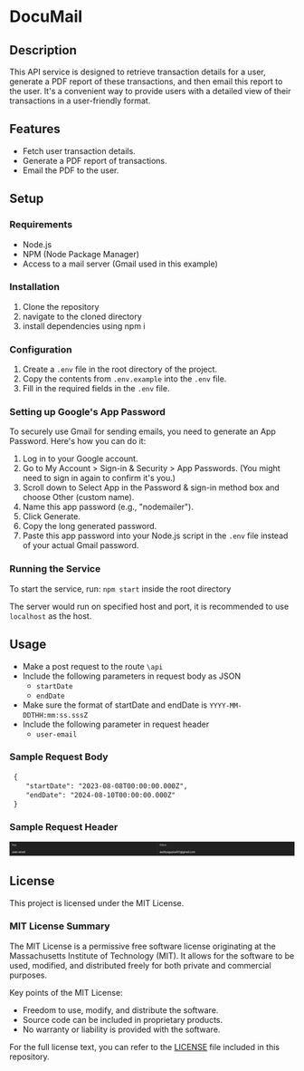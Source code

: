 # DocuMail

## Description
This API service is designed to retrieve transaction details for a user, generate a PDF report of these transactions, and then email this report to the user. It's a convenient way to provide users with a detailed view of their transactions in a user-friendly format.

## Features
- Fetch user transaction details.
- Generate a PDF report of transactions.
- Email the PDF to the user.

## Setup

### Requirements
- Node.js
- NPM (Node Package Manager)
- Access to a mail server (Gmail used in this example)

### Installation
1. Clone the repository
2. navigate to the cloned directory
3. install dependencies using npm i


### Configuration
1. Create a `.env` file in the root directory of the project.
2. Copy the contents from `.env.example` into the `.env` file.
3. Fill in the required fields in the `.env` file.

### Setting up Google's App Password
To securely use Gmail for sending emails, you need to generate an App Password. Here's how you can do it:

1. Log in to your Google account.
2. Go to My Account > Sign-in & Security > App Passwords. (You might need to sign in again to confirm it's you.)
3. Scroll down to Select App in the Password & sign-in method box and choose Other (custom name).
4. Name this app password (e.g., "nodemailer").
5. Click Generate.
6. Copy the long generated password.
7. Paste this app password into your Node.js script in the `.env` file instead of your actual Gmail password.

### Running the Service
To start the service, run: `npm start` inside the root directory

The server would run on specified host and port, it is recommended to use `localhost` as the host.

## Usage

* Make a post request to the route `\api`
* Include the following parameters in request body as JSON 
   - `startDate`
   - `endDate`
* Make sure the format of startDate and endDate is `YYYY-MM-DDTHH:mm:ss.sssZ`
* Include the following parameter in request header
    - `user-email`

### Sample Request Body

     {
        "startDate": "2023-08-08T00:00:00.000Z",
        "endDate": "2024-08-10T00:00:00.000Z"
     }

### Sample Request Header

![Sample Request Header](image.png)
  
## License
This project is licensed under the MIT License.

### MIT License Summary
The MIT License is a permissive free software license originating at the Massachusetts Institute of Technology (MIT). It allows for the software to be used, modified, and distributed freely for both private and commercial purposes.

Key points of the MIT License:
- Freedom to use, modify, and distribute the software.
- Source code can be included in proprietary products.
- No warranty or liability is provided with the software.

For the full license text, you can refer to the [LICENSE](LICENSE) file included in this repository.


